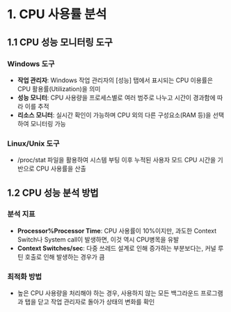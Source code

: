 # 1. CPU 사용률 분석

## 1.1 CPU 성능 모니터링 도구

### Windows 도구

- **작업 관리자**: Windows 작업 관리자의 [성능] 탭에서 표시되는 CPU 이용률은 CPU 활용률(Utilization)을 의미
- **성능 모니터**: CPU 사용량을 프로세스별로 여러 범주로 나누고 시간이 경과함에 따라 이를 추적
- **리소스 모니터**: 실시간 확인이 가능하며 CPU 외의 다른 구성요소(RAM 등)을 선택하여 모니터링 가능

### Linux/Unix 도구

- /proc/stat 파일을 활용하여 시스템 부팅 이후 누적된 사용자 모드 CPU 시간을 기반으로 CPU 사용률을 산출

## 1.2 CPU 성능 분석 방법

### 분석 지표

- **Processor%Processor Time**: CPU 사용률이 10%이지만, 과도한 Context Switch나 System call이 발생하면, 이것 역시 CPU병목을 유발
- **Context Switches/sec**: 다중 쓰레드 설계로 인해 증가하는 부분보다는, 커널 루틴 호출로 인해 발생하는 경우가 큼

### 최적화 방법

- 높은 CPU 사용량을 처리해야 하는 경우, 사용하지 않는 모든 백그라운드 프로그램과 탭을 닫고 작업 관리자로 돌아가 상태의 변화를 확인
